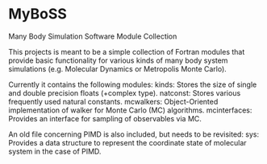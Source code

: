 # MyBoSS
Many Body Simulation Software Module Collection

This projects is meant to be a simple collection of Fortran modules that provide basic functionality for various kinds of many body system simulations (e.g. Molecular Dynamics or Metropolis Monte Carlo).

Currently it contains the following modules:
kinds: Stores the size of single and double precision floats (+complex type).
natconst: Stores various frequently used natural constants.
mcwalkers: Object-Oriented implementation of walker for Monte Carlo (MC) algorithms.
mcinterfaces: Provides an interface for sampling of observables via MC.

An old file concerning PIMD is also included, but needs to be revisited:
sys: Provides a data structure to represent the coordinate state of molecular system in the case of PIMD.
